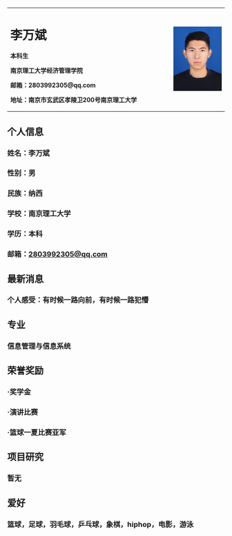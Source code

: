 <table border="0">
  <tr>
    <td width="75%">
      <h1>李万斌</h1>
      <p><b>本科生</b></p>
      <p><b>南京理工大学经济管理学院</b></p>
      <p><b>邮箱：2803992305@qq.com</b></p>
      <p><b>地址：南京市玄武区孝陵卫200号南京理工大学</b></p>
    </td>
    <td width="25%">
      <img src="selfie.jpg" width="100%">      
    </td>
  </tr>
</table>

## 个人信息
### 姓名：李万斌
### 性别：男
### 民族：纳西
### 学校：南京理工大学
### 学历：本科
### 邮箱：2803992305@qq.com

## 最新消息
### 个人感受：有时候一路向前，有时候一路犯懵

## 专业
### 信息管理与信息系统

## 荣誉奖励
### ·奖学金
### ·演讲比赛
### ·篮球一夏比赛亚军

## 项目研究
### 暂无

## 爱好
### 篮球，足球，羽毛球，乒乓球，象棋，hiphop，电影，游泳
